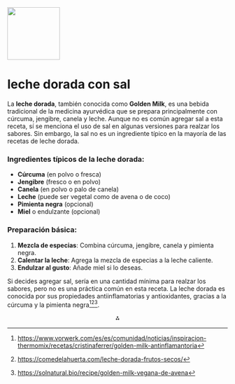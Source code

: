 <img src="https://r2cdn.perplexity.ai/pplx-full-logo-primary-dark%402x.png" class="logo" width="120"/>

# leche dorada con sal

La **leche dorada**, también conocida como **Golden Milk**, es una bebida tradicional de la medicina ayurvédica que se prepara principalmente con cúrcuma, jengibre, canela y leche. Aunque no es común agregar sal a esta receta, sí se menciona el uso de sal en algunas versiones para realzar los sabores. Sin embargo, la sal no es un ingrediente típico en la mayoría de las recetas de leche dorada.

### Ingredientes típicos de la leche dorada:

- **Cúrcuma** (en polvo o fresca)
- **Jengibre** (fresco o en polvo)
- **Canela** (en polvo o palo de canela)
- **Leche** (puede ser vegetal como de avena o de coco)
- **Pimienta negra** (opcional)
- **Miel** o endulzante (opcional)


### Preparación básica:

1. **Mezcla de especias**: Combina cúrcuma, jengibre, canela y pimienta negra.
2. **Calentar la leche**: Agrega la mezcla de especias a la leche caliente.
3. **Endulzar al gusto**: Añade miel si lo deseas.

Si decides agregar sal, sería en una cantidad mínima para realzar los sabores, pero no es una práctica común en esta receta. La leche dorada es conocida por sus propiedades antiinflamatorias y antioxidantes, gracias a la cúrcuma y la pimienta negra[^1][^2][^6].

<div style="text-align: center">⁂</div>

[^1]: https://www.vorwerk.com/es/es/comunidad/noticias/inspiracion-thermomix/recetas/cristinaferrer/golden-milk-antinflamantoria

[^2]: https://comedelahuerta.com/leche-dorada-frutos-secos/

[^3]: https://www.instagram.com/elpisovegano/reel/CpLZMiBInID/

[^4]: https://www.myrealfood.app/es/recipe/0whk9IjJyDEdMV3PbthT

[^5]: https://www.pasionthermomix.co/leche-dorada-golden-milk/

[^6]: https://solnatural.bio/recipe/golden-milk-vegana-de-avena

[^7]: https://www.instagram.com/ariadnajorda/reel/DCCWnVfCr6A/

[^8]: https://latiendadeltegourmet.es/products/sal-de-leche-dorada

